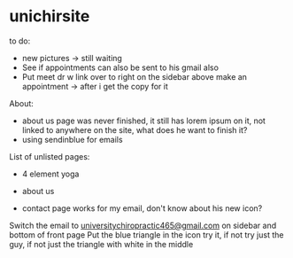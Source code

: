 # unichirsite


to do:
- new pictures -> still waiting
- See if appointments can also be sent to his gmail also
- Put meet dr w link over to right on the sidebar above make an appointment -> after i get the copy for it

About:
- about us page was never finished, it still has lorem ipsum on it, not linked to anywhere on the site, what does he want to finish it?
- using sendinblue for emails


List of unlisted pages:
- 4 element yoga
- about us

- contact page works for my email, don't know about his
new icon?

Switch the email to universitychiropractic465@gmail.com on sidebar and bottom of front page
Put the blue triangle in the icon try it, if not try just the guy, if not just the triangle with white in the middle
